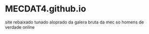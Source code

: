 # MECDAT4.github.io
site rebaixado tunado aloprado da galera bruta da mec
so homens de verdade online
